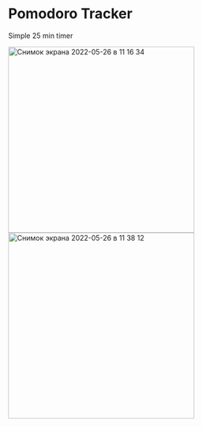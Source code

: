 # Pomodoro Tracker

Simple 25 min timer

<img width="377" alt="Снимок экрана 2022-05-26 в 11 16 34" src="https://user-images.githubusercontent.com/96373604/170455757-6a32039c-01f8-4571-a531-3a5e600da9b7.png">
   <img width="377" alt="Снимок экрана 2022-05-26 в 11 38 12" src="https://user-images.githubusercontent.com/96373604/170455821-0cf90413-27aa-4ba9-b0b2-a08ba3527690.png">
